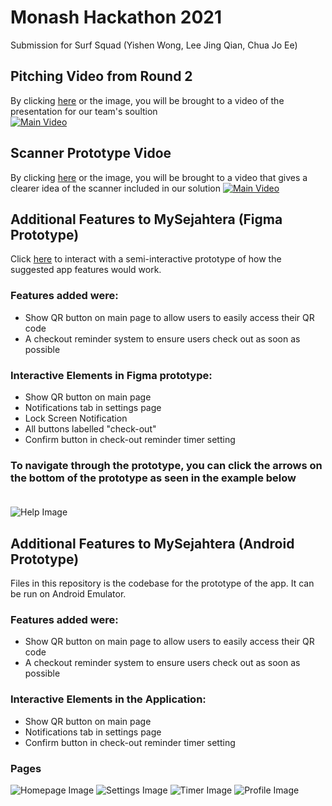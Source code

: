 # Monash Hackathon 2021
Submission for Surf Squad (Yishen Wong, Lee Jing Qian, Chua Jo Ee)

## Pitching Video from Round 2
By clicking [here](https://youtu.be/JDLlmJJHlj4) or the image, you will be brought to a video of the presentation for our team's soultion
<br>
[![Main Video](http://img.youtube.com/vi/JDLlmJJHlj4/0.jpg)](http://www.youtube.com/watch?v=JDLlmJJHlj4 "Monash Hackathon 2021 Surf Squad (Round 2)")
## Scanner Prototype Vidoe

By clicking [here](https://youtu.be/Xv-a-VOPIA8) or the image, you will be brought to a video that gives a clearer idea of the scanner included in our solution
[![Main Video](http://img.youtube.com/vi/Xv-a-VOPIA8/0.jpg)](http://www.youtube.com/watch?v=Xv-a-VOPIA8 "Monash Hackathon 2021 Surf Squad (QR Scanner Model)")
<br>
## Additional Features to MySejahtera (Figma Prototype)
Click [here](https://www.figma.com/proto/bht1k4qDlPCflAFc8Zw097/Surf-Squad?node-id=13%3A31&scaling=scale-down&page-id=0%3A1&starting-point-node-id=13%3A31) to interact with a semi-interactive prototype of how the suggested app features would work. <br>

### Features added were:
- Show QR button on main page to allow users to easily access their QR code
- A checkout reminder system to ensure users check out as soon as possible

### Interactive Elements in Figma prototype:
- Show QR button on main page
- Notifications tab in settings page
- Lock Screen Notification
- All buttons labelled "check-out"
- Confirm button in check-out reminder timer setting

### To navigate through the prototype, you can click the arrows on the bottom of the prototype as seen in the example below <br> <br>
![Help Image](https://github.com/joeechua/SurfSquad/blob/main/navigationhelp.png)

## Additional Features to MySejahtera (Android Prototype)
Files in this repository is the codebase for the prototype of the app. It can be run on Android Emulator.

### Features added were:
- Show QR button on main page to allow users to easily access their QR code
- A checkout reminder system to ensure users check out as soon as possible

### Interactive Elements in the Application:
- Show QR button on main page
- Notifications tab in settings page
- Confirm button in check-out reminder timer setting

### Pages
![Homepage Image](https://github.com/joeechua/SurfSquad/blob/main/homepage.PNG)
![Settings Image](https://github.com/joeechua/SurfSquad/blob/main/settingspage.PNG)
![Timer Image](https://github.com/joeechua/SurfSquad/blob/main/timer.PNG)
![Profile Image](https://github.com/joeechua/SurfSquad/blob/main/profile.PNG)
